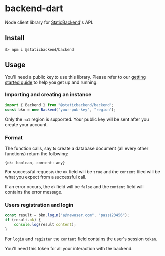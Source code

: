 <!-- To be updated later -->



# backend-dart
Node client library for [StaticBackend](https://staticbackend.com)'s API.

## Install

```
$> npm i @staticbackend/backend
```

## Usage

You'll need a public key to use this library. Please refer to our 
[getting started guide](https://staticbackend.com/getting-started/) to help you get up and running.

### Importing and creating an instance

```javascript
import { Backend } from "@staticbackend/backend";
const bkn = new Backend("your-pub-key", "region");
```

Only the `na1` region is supported. Your public key will be sent after you create 
your account.

### Format

The function calls, say to create a database document (all every other functions) 
return the following:

`{ok: boolean, content: any}`

For successful requests the `ok` field will be `true` and the `content` filed will 
be what you expect from a successful call.

If an error occurs, the `ok` field will be `false` and the `content` field will 
contains the error message.

### Users registration and login

```javascript
const result = bkn.login("a@newuser.com", "pass123456");
if (result.ok) {
	console.log(result.content);
}
```

For `login` and `register` the `content` field contains the user's session `token`.

You'll need this token for all your interaction with the backend.
